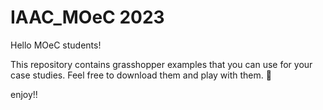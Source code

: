 # IAAC_MOeC 2023

Hello MOeC students!

This repository contains grasshopper examples that you can use for your case studies. 
Feel free to download them and play with them. 🛬


enjoy!!




